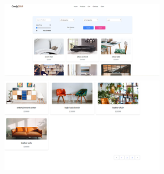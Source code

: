 
![image alt](https://github.com/MdAkramhossen/React-Spring-Boot-E-commerce/blob/5b2d9b8000b2f592724a58c117c15f4405c63f87/e1.PNG)

![image alt](https://github.com/MdAkramhossen/React-Spring-Boot-E-commerce/blob/3efe2606f8cc199c05bc87745fcfc5ab1eee2467/e2.PNG)
